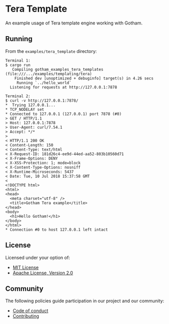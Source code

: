 # Tera Template

An example usage of Tera template engine working with Gotham.

## Running

From the `examples/tera_template` directory:

```
Terminal 1:
$ cargo run
   Compiling gotham_examples_tera_templates (file:///.../examples/templating/tera)
    Finished dev [unoptimized + debuginfo] target(s) in 4.26 secs
     Running `../hello_world`
  Listening for requests at http://127.0.0.1:7878

Terminal 2:
$ curl -v http://127.0.0.1:7878/
*  Trying 127.0.0.1...
* TCP_NODELAY set
* Connected to 127.0.0.1 (127.0.0.1) port 7878 (#0)
> GET / HTTP/1.1
> Host: 127.0.0.1:7878
> User-Agent: curl/7.54.1
> Accept: */*
>
< HTTP/1.1 200 OK
< Content-Length: 150
< Content-Type: text/html
< X-Request-ID: 181d26c4-ee9d-44ed-aa52-803b10560d71
< X-Frame-Options: DENY
< X-XSS-Protection: 1; mode=block
< X-Content-Type-Options: nosniff
< X-Runtime-Microseconds: 5437
< Date: Tue, 10 Jul 2018 15:37:58 GMT
<
<!DOCTYPE html>
<html>
<head>
  <meta charset="utf-8" />
  <title>Gotham Tera example</title>
</head>
<body>
  <h1>Hello Gotham!</h1>
</body>
</html>
* Connection #0 to host 127.0.0.1 left intact

```

## License

Licensed under your option of:

* [MIT License](../../LICENSE-MIT)
* [Apache License, Version 2.0](../../LICENSE-APACHE)

## Community

The following policies guide participation in our project and our community:

* [Code of conduct](../../CODE_OF_CONDUCT.md)
* [Contributing](../../CONTRIBUTING.md)
